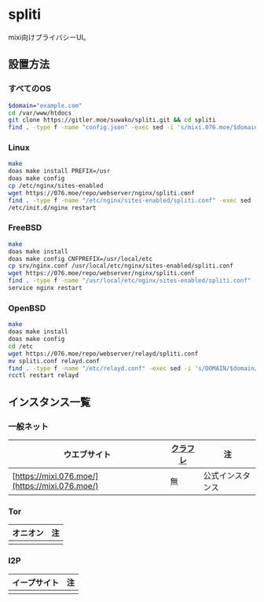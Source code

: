 # spliti

mixi向けプライバシーUI。

## 設置方法

### すべてのOS

```sh
$domain="example.com"
cd /var/www/htdocs
git clone https://gitler.moe/suwako/spliti.git && cd spliti
find . -type f -name "config.json" -exec sed -i 's/mixi.076.moe/$domain/g'
```

### Linux

```sh
make
doas make install PREFIX=/usr
doas make config
cp /etc/nginx/sites-enabled
wget https://076.moe/repo/webserver/nginx/spliti.conf
find . -type f -name "/etc/nginx/sites-enabled/spliti.conf" -exec sed -i 's/DOMAIN/$domain/g'
/etc/init.d/nginx restart
```

### FreeBSD

```sh
make
doas make install
doas make config CNFPREFIX=/usr/local/etc
cp srv/nginx.conf /usr/local/etc/nginx/sites-enabled/spliti.conf
wget https://076.moe/repo/webserver/nginx/spliti.conf
find . -type f -name "/usr/local/etc/nginx/sites-enabled/spliti.conf" -exec sed -i 's/DOMAIN/$domain/g'
service nginx restart
```

### OpenBSD

```sh
make
doas make install
doas make config
cd /etc
wget https://076.moe/repo/webserver/relayd/spliti.conf
mv spliti.conf relayd.conf
find . -type f -name "/etc/relayd.conf" -exec sed -i 's/DOMAIN/$domain/g'
rcctl restart relayd
```

## インスタンス一覧

### 一般ネット

| ウエブサイト | [クラフレ](http://jezf25zgvxlsvuzdzm6fg2hoetmruhy4uxnolyw46tuh4jugcwc7byqd.onion/Cloudflare%E3%82%92%E4%BD%BF%E3%82%8F%E3%81%AA%E3%81%84%E7%90%86%E7%94%B1%EF%BC%88%E3%83%AA%E3%83%81%E3%83%A3%E3%83%BC%E3%83%89%E3%83%BB%E3%82%B9%E3%83%88%E3%83%BC%E3%83%AB%E3%83%9E%E3%83%B3%EF%BC%89) | 注 |
| -- | -- | -- |
| [https://mixi.076.moe/](https://mixi.076.moe/) | 無 | 公式インスタンス |

### Tor

| オニオン | 注 |
| -- | -- |
| | |

### I2P

| イープサイト | 注 |
| -- | -- |
| | |

